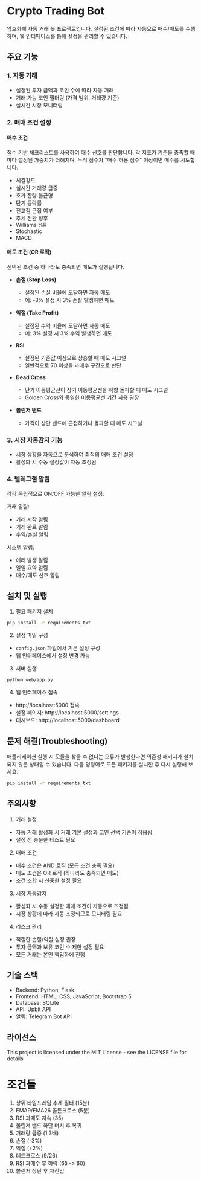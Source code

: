 # Crypto Trading Bot

암호화폐 자동 거래 봇 프로젝트입니다. 설정된 조건에 따라 자동으로 매수/매도를 수행하며, 웹 인터페이스를 통해 설정을 관리할 수 있습니다.

## 주요 기능

### 1. 자동 거래
- 설정된 투자 금액과 코인 수에 따라 자동 거래
- 거래 가능 코인 필터링 (가격 범위, 거래량 기준)
- 실시간 시장 모니터링

### 2. 매매 조건 설정

#### 매수 조건
점수 기반 체크리스트를 사용하여 매수 신호를 판단합니다. 각 지표가 기준을 충족할 때마다 설정된 가중치가 더해지며, 누적 점수가 "매수 허용 점수" 이상이면 매수를 시도합니다.

- 체결강도
- 실시간 거래량 급증
- 호가 잔량 불균형
- 단기 등락률
- 전고점 근접 여부
- 추세 전환 징후
- Williams %R
- Stochastic
- MACD

#### 매도 조건 (OR 로직)
선택된 조건 중 하나라도 충족되면 매도가 실행됩니다.

- **손절 (Stop Loss)**
  - 설정된 손실 비율에 도달하면 자동 매도
  - 예: -3% 설정 시 3% 손실 발생하면 매도

- **익절 (Take Profit)**
  - 설정된 수익 비율에 도달하면 자동 매도
  - 예: 3% 설정 시 3% 수익 발생하면 매도

- **RSI**
  - 설정된 기준값 이상으로 상승할 때 매도 시그널
  - 일반적으로 70 이상을 과매수 구간으로 판단

- **Dead Cross**
  - 단기 이동평균선이 장기 이동평균선을 하향 돌파할 때 매도 시그널
  - Golden Cross와 동일한 이동평균선 기간 사용 권장

- **볼린저 밴드**
  - 가격이 상단 밴드에 근접하거나 돌파할 때 매도 시그널

### 3. 시장 자동감지 기능
- 시장 상황을 자동으로 분석하여 최적의 매매 조건 설정
- 활성화 시 수동 설정값이 자동 조정됨

### 4. 텔레그램 알림
각각 독립적으로 ON/OFF 가능한 알림 설정:

거래 알림:
- 거래 시작 알림
- 거래 완료 알림
- 수익/손실 알림

시스템 알림:
- 에러 발생 알림
- 일일 요약 알림
- 매수/매도 신호 알림

## 설치 및 실행

1. 필요 패키지 설치
```bash
pip install -r requirements.txt
```

2. 설정 파일 구성
- `config.json` 파일에서 기본 설정 구성
- 웹 인터페이스에서 설정 변경 가능

3. 서버 실행
```bash
python web/app.py
```

4. 웹 인터페이스 접속
- http://localhost:5000 접속
- 설정 페이지: http://localhost:5000/settings
- 대시보드: http://localhost:5000/dashboard

## 문제 해결(Troubleshooting)

애플리케이션 실행 시 모듈을 찾을 수 없다는 오류가 발생한다면 의존성 패키지가 설치되지 않은 상태일 수 있습니다. 다음 명령어로 모든 패키지를 설치한 후 다시 실행해 보세요.

```bash
pip install -r requirements.txt
```

## 주의사항

1. 거래 설정
- 자동 거래 활성화 시 거래 기본 설정과 코인 선택 기준이 적용됨
- 설정 전 충분한 테스트 필요

2. 매매 조건
- 매수 조건은 AND 로직 (모든 조건 충족 필요)
- 매도 조건은 OR 로직 (하나라도 충족되면 매도)
- 조건 조합 시 신중한 설정 필요

3. 시장 자동감지
- 활성화 시 수동 설정한 매매 조건이 자동으로 조정됨
- 시장 상황에 따라 자동 조정되므로 모니터링 필요

4. 리스크 관리
- 적절한 손절/익절 설정 권장
- 투자 금액과 보유 코인 수 제한 설정 필요
- 모든 거래는 본인 책임하에 진행

## 기술 스택

- Backend: Python, Flask
- Frontend: HTML, CSS, JavaScript, Bootstrap 5
- Database: SQLite
- API: Upbit API
- 알림: Telegram Bot API

## 라이선스

This project is licensed under the MIT License - see the LICENSE file for details 

# 조건들
1. 상위 타임프레임 추세 필터 (15분)
2. EMA9/EMA26 골든크로스 (5분)
3. RSI 과매도 지속 (35)
4. 볼린저 밴드 하단 터치 후 복귀
5. 거래량 급증 (1.3배)
6. 손절 (-3%)
7. 익절 (+2%)
8. 데드크로스 (9/26)
9. RSI 과매수 후 하락 (65 -> 60)
10. 볼린저 상단 후 재진입 